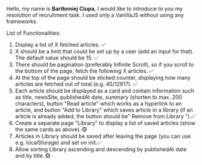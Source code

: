 Hello, my name is **Bartłomiej Ciupa**,
I would like to introduce to you my resolution of recruitment task.
I used only a VanillaJS without using any frameworks.


List of Functionalities:

1. Display a list of X fetched articles. ✅
2. X should be a limit that could be set up by a user (add an input for that). The default value should be 15. ✅
3. There should be pagination (preferably Infinite Scroll), so if you scroll to the bottom of the page, fetch the following X articles. ✅
4. At the top of the page should be sticked counter, displaying how many articles are fetched out of total (e.g. 45/12917). ✅
5. Each article should be displayed as a card and contain information such as title, newsSite, publishedAt date, summary (shorten to max. 200 characters), button "Read article" which works as a hyperlink to an article, and button "Add to Library" which saves article in a library (if an article is already added, the button should be" Remove from Library ").✅
6. Create a separate page "Library" to display a list of saved articles (show the same cards as above). ❎
7. Articles in Library should be saved after leaving the page (you can use e.g. localStorage) and set on init.✅
8. Allow sorting Library ascending and descending by publishedAt date and by title. ❎
